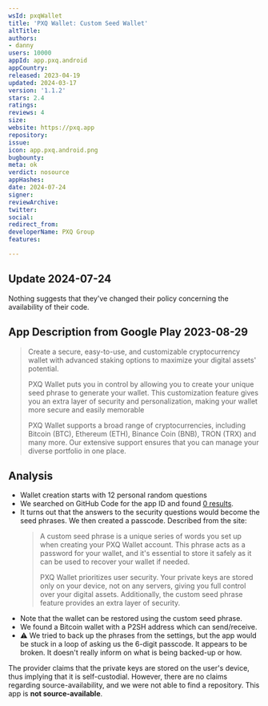 ```yaml
---
wsId: pxqWallet
title: 'PXQ Wallet: Custom Seed Wallet'
altTitle: 
authors:
- danny
users: 10000
appId: app.pxq.android
appCountry: 
released: 2023-04-19
updated: 2024-03-17
version: '1.1.2'
stars: 2.4
ratings: 
reviews: 4
size: 
website: https://pxq.app
repository: 
issue: 
icon: app.pxq.android.png
bugbounty: 
meta: ok
verdict: nosource
appHashes: 
date: 2024-07-24
signer: 
reviewArchive: 
twitter: 
social: 
redirect_from: 
developerName: PXQ Group
features: 

---
```


## Update 2024-07-24

Nothing suggests that they've changed their policy concerning the availability of their code.

## App Description from Google Play 2023-08-29

> Create a secure, easy-to-use, and customizable cryptocurrency wallet with advanced staking options to maximize your digital assets' potential.
>
> PXQ Wallet puts you in control by allowing you to create your unique seed phrase to generate your wallet. This customization feature gives you an extra layer of security and personalization, making your wallet more secure and easily memorable
>
> PXQ Wallet supports a broad range of cryptocurrencies, including Bitcoin (BTC), Ethereum (ETH), Binance Coin (BNB), TRON (TRX) and many more. Our extensive support ensures that you can manage your diverse portfolio in one place.

## Analysis 

- Wallet creation starts with 12 personal random questions
- We searched on GitHub Code for the app ID and found [0 results](https://github.com/search?q=app.pxq.android&type=repositories).
- It turns out that the answers to the security questions would become the seed phrases. We then created a passcode. Described from the site:
  > A custom seed phrase is a unique series of words you set up when creating your PXQ Wallet account. This phrase acts as a password for your wallet, and it's essential to store it safely as it can be used to recover your wallet if needed.
  >
  > PXQ Wallet prioritizes user security. Your private keys are stored only on your device, not on any servers, giving you full control over your digital assets. Additionally, the custom seed phrase feature provides an extra layer of security.
- Note that the wallet can be restored using the custom seed phrase.
- We found a Bitcoin wallet with a P2SH address which can send/receive.
- ⚠️  We tried to back up the phrases from the settings, but the app would be stuck in a loop of asking us the 6-digit passcode. It appears to be broken. It doesn't really inform on what is being backed-up or how. 

The provider claims that the private keys are stored on the user's device, thus implying that it is self-custodial. However, there are no claims regarding source-availability, and we were not able to find a repository. This app is **not source-available**.
